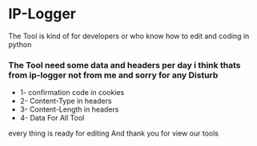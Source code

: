# IP-Logger

The Tool is kind of for developers or who know how to edit and coding in python

### The Tool need some data and headers per day i think thats from ip-logger not from me and sorry for any Disturb

- 1- confirmation code in cookies
- 2- Content-Type in headers
- 3- Content-Length in headers
- 4- Data For All Tool 

every thing is ready for editing
And thank you for view our tools
